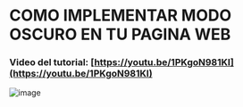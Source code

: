 # COMO IMPLEMENTAR MODO OSCURO EN TU PAGINA WEB
### Video del tutorial: [https://youtu.be/1PKgoN981KI](https://youtu.be/1PKgoN981KI)

![image](https://github.com/user-attachments/assets/6eacc596-bf6e-4f74-8d06-31ae73e648df)
